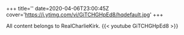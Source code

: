 +++
title=''
date=2020-04-06T23:00:45Z
cover='https://i.ytimg.com/vi/GiTCHGHpEd8/hqdefault.jpg'
+++

All content belongs to RealCharlieKirk.
{{< youtube GiTCHGHpEd8 >}}
